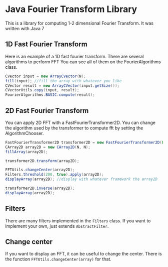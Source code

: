 # Java Fourier Transform Library

This is a library for computing 1-2 dimensional Fourier Transform. It was written with Java 7

## 1D Fast Fourier Transform
Here is an example of a 1D fast fourier transform. There are several algorithms to perform FFT
You can see all of them on the FourierAlgorithms class.
```java
CVector input = new ArrayCVector(N);
fill(input); //fill the array with whatever you like
CVector result = new ArrayCVector(input.getSize());
CVectorUtils.copy(input, result);
FourierAlgorithms.BASIC.compute(result);
```

## 2D Fast Fourier Transform
You can apply 2D FFT with a FastFourierTransformer2D. You can change the algorithm used by the transformer
to compute fft by setting the AlgorithmChooser.
```java
FastFourierTransformer2D transformer2D = new FastFourierTransformer2D(Executors.newFixedThreadPool(4));
CArray2D array2D = new CArray2D(N, N);
fillArray(array2D);

transformer2D.transform(array2D);

FFTUtils.changeCenter(array2D);
Filters.threshold(200, true).apply(array2D);
displayArray(array2D); //display with whatever framework the array2D

transformer2D.inverse(array2D);
displayArray(array2D);
```
## Filters
There are many filters implemented in the `Filters` class. If you want to implement your own, just extends `AbstractFilter`.


## Change center
If you want to display an FFT, it can be useful to change the center. There is the function `FFTUtils.changeCenter(array)` for that.
